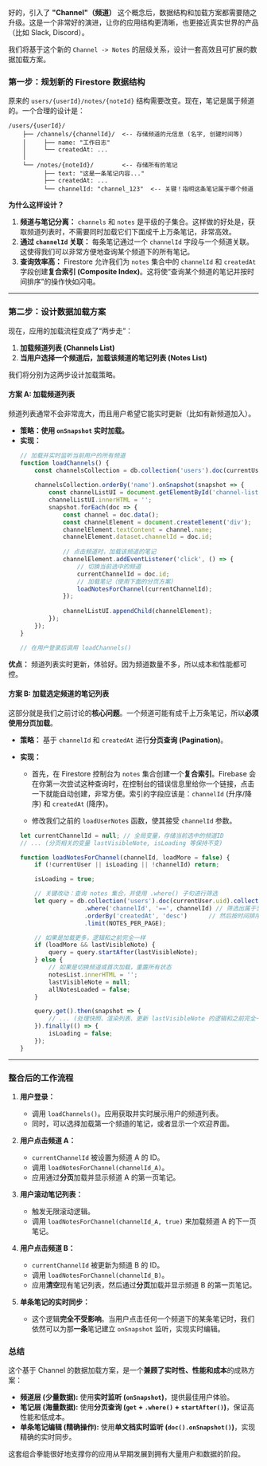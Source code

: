 好的，引入了 **"Channel"（频道）** 这个概念后，数据结构和加载方案都需要随之升级。这是一个非常好的演进，让你的应用结构更清晰，也更接近真实世界的产品（比如 Slack, Discord）。

我们将基于这个新的 `Channel -> Notes` 的层级关系，设计一套高效且可扩展的数据加载方案。

### **第一步：规划新的 Firestore 数据结构**

原来的 `users/{userId}/notes/{noteId}` 结构需要改变。现在，笔记是属于频道的。一个合理的设计是：

```
/users/{userId}/
    ├── /channels/{channelId}/  <-- 存储频道的元信息 (名字, 创建时间等)
    │     ├── name: "工作日志"
    │     └── createdAt: ...
    │
    └── /notes/{noteId}/        <-- 存储所有的笔记
          ├── text: "这是一条笔记内容..."
          ├── createdAt: ...
          └── channelId: "channel_123"  <-- 关键！指明这条笔记属于哪个频道
```

**为什么这样设计？**

1.  **频道与笔记分离：** `channels` 和 `notes` 是平级的子集合。这样做的好处是，获取频道列表时，不需要同时加载它们下面成千上万条笔记，非常高效。
2.  **通过 `channelId` 关联：** 每条笔记通过一个 `channelId` 字段与一个频道关联。这使得我们可以非常方便地查询某个频道下的所有笔记。
3.  **查询效率高：** Firestore 允许我们为 `notes` 集合中的 `channelId` 和 `createdAt` 字段创建**复合索引 (Composite Index)**。这将使“查询某个频道的笔记并按时间排序”的操作快如闪电。

---

### **第二步：设计数据加载方案**

现在，应用的加载流程变成了“两步走”：

1.  **加载频道列表 (Channels List)**
2.  **当用户选择一个频道后，加载该频道的笔记列表 (Notes List)**

我们将分别为这两步设计加载策略。

#### **方案 A: 加载频道列表**

频道列表通常不会非常庞大，而且用户希望它能实时更新（比如有新频道加入）。

*   **策略：使用 `onSnapshot` 实时加载。**
*   **实现：**
    ```javascript
    // 加载并实时监听当前用户的所有频道
    function loadChannels() {
        const channelsCollection = db.collection('users').doc(currentUser.uid).collection('channels');
        
        channelsCollection.orderBy('name').onSnapshot(snapshot => {
            const channelListUI = document.getElementById('channel-list'); // 假设你有一个显示频道的UI元素
            channelListUI.innerHTML = '';
            snapshot.forEach(doc => {
                const channel = doc.data();
                const channelElement = document.createElement('div');
                channelElement.textContent = channel.name;
                channelElement.dataset.channelId = doc.id;
                
                // 点击频道时，加载该频道的笔记
                channelElement.addEventListener('click', () => {
                    // 切换当前选中的频道
                    currentChannelId = doc.id;
                    // 加载笔记（使用下面的分页方案）
                    loadNotesForChannel(currentChannelId);
                });
                
                channelListUI.appendChild(channelElement);
            });
        });
    }

    // 在用户登录后调用 loadChannels()
    ```

**优点：** 频道列表实时更新，体验好。因为频道数量不多，所以成本和性能都可控。

#### **方案 B: 加载选定频道的笔记列表**

这部分就是我们之前讨论的**核心问题**。一个频道可能有成千上万条笔记，所以**必须使用分页加载**。

*   **策略：** 基于 `channelId` 和 `createdAt` 进行**分页查询 (Pagination)**。

*   **实现：**
    *   首先，在 Firestore 控制台为 `notes` 集合创建一个**复合索引**。Firebase 会在你第一次尝试这种查询时，在控制台的错误信息里给你一个链接，点击一下就能自动创建，非常方便。索引的字段应该是：`channelId` (升序/降序) 和 `createdAt` (降序)。

    *   修改我们之前的 `loadUserNotes` 函数，使其接受 `channelId` 参数。

    ```javascript
    let currentChannelId = null; // 全局变量，存储当前选中的频道ID
    // ... (分页相关的变量 lastVisibleNote, isLoading 等保持不变)

    function loadNotesForChannel(channelId, loadMore = false) {
        if (!currentUser || isLoading || !channelId) return;

        isLoading = true;

        // 关键改动：查询 notes 集合，并使用 .where() 子句进行筛选
        let query = db.collection('users').doc(currentUser.uid).collection('notes')
                      .where('channelId', '==', channelId) // 筛选出属于当前频道的笔记
                      .orderBy('createdAt', 'desc')      // 然后按时间排序
                      .limit(NOTES_PER_PAGE);

        // 如果是加载更多，逻辑和之前完全一样
        if (loadMore && lastVisibleNote) {
            query = query.startAfter(lastVisibleNote);
        } else {
            // 如果是切换频道或首次加载，重置所有状态
            notesList.innerHTML = '';
            lastVisibleNote = null;
            allNotesLoaded = false;
        }

        query.get().then(snapshot => {
            // ... (处理快照、渲染列表、更新 lastVisibleNote 的逻辑和之前完全一样)
        }).finally(() => {
            isLoading = false;
        });
    }
    ```

---

### **整合后的工作流程**

1.  **用户登录：**
    *   调用 `loadChannels()`。应用获取并实时展示用户的频道列表。
    *   同时，可以选择加载第一个频道的笔记，或者显示一个欢迎界面。

2.  **用户点击频道 A：**
    *   `currentChannelId` 被设置为频道 A 的 ID。
    *   调用 `loadNotesForChannel(channelId_A)`。
    *   应用通过**分页**加载并显示频道 A 的第一页笔记。

3.  **用户滚动笔记列表：**
    *   触发无限滚动逻辑。
    *   调用 `loadNotesForChannel(channelId_A, true)` 来加载频道 A 的下一页笔记。

4.  **用户点击频道 B：**
    *   `currentChannelId` 被更新为频道 B 的 ID。
    *   调用 `loadNotesForChannel(channelId_B)`。
    *   应用**清空**现有笔记列表，然后通过**分页**加载并显示频道 B 的第一页笔记。

5.  **单条笔记的实时同步：**
    *   这个逻辑**完全不受影响**。当用户点击任何一个频道下的某条笔记时，我们依然可以为那**一条**笔记建立 `onSnapshot` 监听，实现实时编辑。

### **总结**

这个基于 Channel 的数据加载方案，是一个**兼顾了实时性、性能和成本**的成熟方案：

*   **频道层 (少量数据):** 使用**实时监听 (`onSnapshot`)**，提供最佳用户体验。
*   **笔记层 (海量数据):** 使用**分页查询 (`get` + `.where()` + `startAfter()`)**，保证高性能和低成本。
*   **单条笔记编辑 (精确操作):** 使用**单文档实时监听 (`doc().onSnapshot()`)**，实现精确的实时同步。

这套组合拳能很好地支撑你的应用从早期发展到拥有大量用户和数据的阶段。